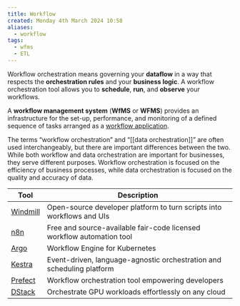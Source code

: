 ```yaml
---
title: Workflow
created: Monday 4th March 2024 10:58
aliases:
  - workflow
tags:
  - wfms
  - ETL
---
```

Workflow orchestration means governing your **dataflow** in a way that respects the **orchestration rules** and your **business logic**. A workflow orchestration tool allows you to **schedule**, **run**, and **observe** your workflows.

A **workflow management system** (**WfMS** or **WFMS**) provides an infrastructure for the set-up, performance, and monitoring of a defined sequence of tasks arranged as a [workflow application](https://en.wikipedia.org/wiki/Workflow_application "Workflow application").

The terms “workflow orchestration” and “[[data orchestration]]” are often used interchangeably, but there are important differences between the two. While both workflow and data orchestration are important for businesses, they serve different purposes. Workflow orchestration is focused on the efficiency of business processes, while data orchestration is focused on the quality and accuracy of data.

| Tool                                                  | Description                                                           |
| ----------------------------------------------------- | --------------------------------------------------------------------- |
| [Windmill](https://github.com/windmill-labs/windmill) | Open-source developer platform to turn scripts into workflows and UIs |
| [n8n](https://github.com/n8n-io/n8n)                  | Free and source-available fair-code licensed workflow automation tool |
| [Argo](https://github.com/argoproj/argo-workflows)    | Workflow Engine for Kubernetes                                        |
| [Kestra](https://github.com/kestra-io/kestra)         | Event-driven, language-agnostic orchestration and scheduling platform |
| [Prefect](https://github.com/PrefectHQ/prefect)       | Workflow orchestration tool empowering developers                     |
| [DStack](https://github.com/dstackai/dstack)          | Orchestrate GPU workloads effortlessly on any cloud                   |
